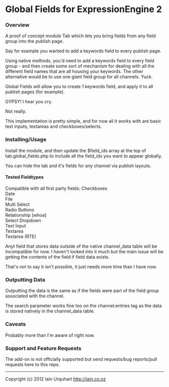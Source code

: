# Global Fields for ExpressionEngine 2

### Overview

A proof of concept module Tab which lets you bring fields from any field group into the publish page.

Say for example you wanted to add a keywords field to every publish page. 

Using native methods, you'd need to add a keywords field to every field group - and then create some sort of mechanism for dealing with all the different field names that are all housing your keywords. The other alternative would be to use one giant field group for all channels. Yuck.

Global Fields will allow you to create 1 keywords field, and apply it to all publish pages (for example).

GYPSY! I hear you cry. 

Not really. 

This implementation is pretty simple, and for now all it works with are basic text inputs, textareas and checkboxes/selects.

### Installing/Usage

Install the module, and then update the $field_ids array at the top of tab.global_fields.php to include all the field_ids you want to appear globally.

You can hide the tab and it's fields for any channel via publish layouts.

#### Tested Fieldtypes

Compatible with all first party fields:
Checkboxes  
Date  
File  
Multi Select  
Radio Buttons  
Relationship [whoa]  
Select Dropdown  
Text Input  
Textarea  
Textarea (RTE)  

Anyt field that stores data outside of the native channel_data table will be incompatible for now. I haven't looked into it much but the main issue will be getting the contents of the field if field data exists.

That's not to say it isn't possible, it just needs more time than I have now.


### Outputting Data

Outputting the data is the same as if the fields were part of the field group associated with the channel. 

The search parameter works fine too on the channel:entries tag as the data is stored natively in the channel_data table.

### Caveats

Probably more than I'm aware of right now.

### Support and Feature Requests
The add-on is not officially supported but send requests/bug reports/pull requests here to this repo.

* * *

Copyright (c) 2012 Iain Urquhart
http://iain.co.nz
